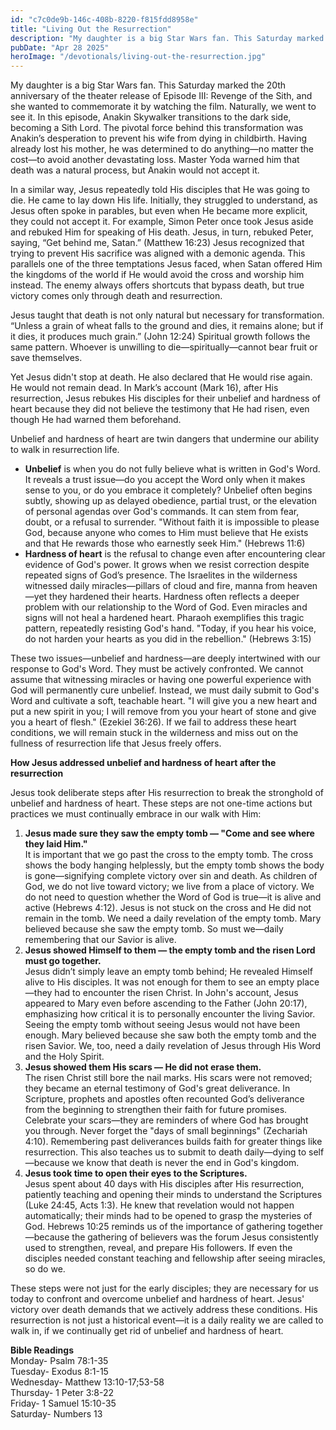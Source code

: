 ```yaml
---
id: "c7c0de9b-146c-408b-8220-f815fdd8958e"
title: "Living Out the Resurrection"
description: "My daughter is a big Star Wars fan. This Saturday marked the 20th anniversary of the theater release of Episode III: Revenge of the Sith, and she wanted to commemorate it by watching the film. Naturally, we went to see it. In this episode, Anakin Skywalker transitions to the dark side, becoming a Sith Lord. The pivotal force behind this transformation was Anakin’s desperation to prevent his wife from dying in childbirth. Having already lost his mother, he was determined to do anything—no matter the cost—to avoid another devastating loss. Master Yoda warned him that death was a natural process, but Anakin would not accept it."
pubDate: "Apr 28 2025"
heroImage: "/devotionals/living-out-the-resurrection.jpg"
---
```


My daughter is a big Star Wars fan. This Saturday marked the 20th anniversary of the theater release of Episode III: Revenge of the Sith, and she wanted to commemorate it by watching the film. Naturally, we went to see it. In this episode, Anakin Skywalker transitions to the dark side, becoming a Sith Lord. The pivotal force behind this transformation was Anakin’s desperation to prevent his wife from dying in childbirth. Having already lost his mother, he was determined to do anything—no matter the cost—to avoid another devastating loss. Master Yoda warned him that death was a natural process, but Anakin would not accept it.

In a similar way, Jesus repeatedly told His disciples that He was going to die. He came to lay down His life. Initially, they struggled to understand, as Jesus often spoke in parables, but even when He became more explicit, they could not accept it. For example, Simon Peter once took Jesus aside and rebuked Him for speaking of His death. Jesus, in turn, rebuked Peter, saying, “Get behind me, Satan.” (Matthew 16:23) Jesus recognized that trying to prevent His sacrifice was aligned with a demonic agenda. This parallels one of the three temptations Jesus faced, when Satan offered Him the kingdoms of the world if He would avoid the cross and worship him instead. The enemy always offers shortcuts that bypass death, but true victory comes only through death and resurrection.

Jesus taught that death is not only natural but necessary for transformation. “Unless a grain of wheat falls to the ground and dies, it remains alone; but if it dies, it produces much grain.” (John 12:24) Spiritual growth follows the same pattern. Whoever is unwilling to die—spiritually—cannot bear fruit or save themselves.

Yet Jesus didn't stop at death. He also declared that He would rise again. He would not remain dead. In Mark’s account (Mark 16), after His resurrection, Jesus rebukes His disciples for their unbelief and hardness of heart because they did not believe the testimony that He had risen, even though He had warned them beforehand.

Unbelief and hardness of heart are twin dangers that undermine our ability to walk in resurrection life.

- **Unbelief** is when you do not fully believe what is written in God's Word. It reveals a trust issue—do you accept the Word only when it makes sense to you, or do you embrace it completely? Unbelief often begins subtly, showing up as delayed obedience, partial trust, or the elevation of personal agendas over God's commands. It can stem from fear, doubt, or a refusal to surrender. "Without faith it is impossible to please God, because anyone who comes to Him must believe that He exists and that He rewards those who earnestly seek Him." (Hebrews 11:6)
- **Hardness of heart** is the refusal to change even after encountering clear evidence of God's power. It grows when we resist correction despite repeated signs of God’s presence. The Israelites in the wilderness witnessed daily miracles—pillars of cloud and fire, manna from heaven—yet they hardened their hearts. Hardness often reflects a deeper problem with our relationship to the Word of God. Even miracles and signs will not heal a hardened heart. Pharaoh exemplifies this tragic pattern, repeatedly resisting God's hand. "Today, if you hear his voice, do not harden your hearts as you did in the rebellion." (Hebrews 3:15)

These two issues—unbelief and hardness—are deeply intertwined with our response to God's Word. They must be actively confronted. We cannot assume that witnessing miracles or having one powerful experience with God will permanently cure unbelief. Instead, we must daily submit to God's Word and cultivate a soft, teachable heart. "I will give you a new heart and put a new spirit in you; I will remove from you your heart of stone and give you a heart of flesh." (Ezekiel 36:26). If we fail to address these heart conditions, we will remain stuck in the wilderness and miss out on the fullness of resurrection life that Jesus freely offers.

**How Jesus addressed unbelief and hardness of heart after the resurrection**

Jesus took deliberate steps after His resurrection to break the stronghold of unbelief and hardness of heart. These steps are not one-time actions but practices we must continually embrace in our walk with Him:

1. **Jesus made sure they saw the empty tomb — "Come and see where they laid Him."**<br />It is important that we go past the cross to the empty tomb. The cross shows the body hanging helplessly, but the empty tomb shows the body is gone—signifying complete victory over sin and death. As children of God, we do not live toward victory; we live from a place of victory. We do not need to question whether the Word of God is true—it is alive and active (Hebrews 4:12). Jesus is not stuck on the cross and He did not remain in the tomb. We need a daily revelation of the empty tomb. Mary believed because she saw the empty tomb. So must we—daily remembering that our Savior is alive.
2. **Jesus showed Himself to them — the empty tomb and the risen Lord must go together.**<br />Jesus didn’t simply leave an empty tomb behind; He revealed Himself alive to His disciples. It was not enough for them to see an empty place—they had to encounter the risen Christ. In John's account, Jesus appeared to Mary even before ascending to the Father (John 20:17), emphasizing how critical it is to personally encounter the living Savior. Seeing the empty tomb without seeing Jesus would not have been enough. Mary believed because she saw both the empty tomb and the risen Savior. We, too, need a daily revelation of Jesus through His Word and the Holy Spirit.
3. **Jesus showed them His scars — He did not erase them.**<br />The risen Christ still bore the nail marks. His scars were not removed; they became an eternal testimony of God's great deliverance. In Scripture, prophets and apostles often recounted God’s deliverance from the beginning to strengthen their faith for future promises. Celebrate your scars—they are reminders of where God has brought you through. Never forget the "days of small beginnings" (Zechariah 4:10). Remembering past deliverances builds faith for greater things like resurrection. This also teaches us to submit to death daily—dying to self—because we know that death is never the end in God's kingdom.
4. **Jesus took time to open their eyes to the Scriptures.**<br />Jesus spent about 40 days with His disciples after His resurrection, patiently teaching and opening their minds to understand the Scriptures (Luke 24:45, Acts 1:3). He knew that revelation would not happen automatically; their minds had to be opened to grasp the mysteries of God. Hebrews 10:25 reminds us of the importance of gathering together—because the gathering of believers was the forum Jesus consistently used to strengthen, reveal, and prepare His followers. If even the disciples needed constant teaching and fellowship after seeing miracles, so do we.

These steps were not just for the early disciples; they are necessary for us today to confront and overcome unbelief and hardness of heart. Jesus' victory over death demands that we actively address these conditions. His resurrection is not just a historical event—it is a daily reality we are called to walk in, if we continually get rid of unbelief and hardness of heart.

**Bible Readings**<br />
Monday- Psalm 78:1-35<br />
Tuesday- Exodus 8:1-15<br />
Wednesday- Matthew 13:10-17;53-58<br />
Thursday- 1 Peter 3:8-22<br />
Friday- 1 Samuel 15:10-35<br />
Saturday- Numbers 13
